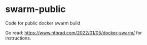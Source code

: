 # swarm-public
Code for public docker swarm build

Go read:
https://www.ntbrad.com/2022/01/05/docker-swarm/
for instructions.


